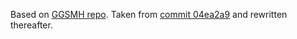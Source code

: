 Based on [GGSMH repo](https://github.com/HKhaan/GGSMH).
Taken from [commit 04ea2a9](https://github.com/HKhaan/GGSMH/commit/04ea2a9db35726554a1fe17f4f787eac56e3a057) and 
rewritten thereafter.